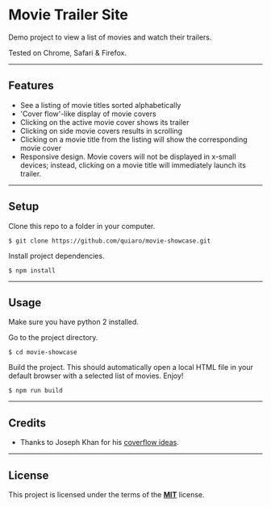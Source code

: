 Movie Trailer Site
=====================

Demo project to view a list of movies and watch their trailers.

Tested on Chrome, Safari & Firefox.

---

## Features
- See a listing of movie titles sorted alphabetically
- 'Cover flow'-like display of movie covers
- Clicking on the active movie cover shows its trailer
- Clicking on side movie covers results in scrolling
- Clicking on a movie title from the listing will show the corresponding movie cover
- Responsive design. Movie covers will not be displayed in x-small devices; instead, clicking on a movie title will immediately launch its trailer.

---

## Setup
Clone this repo to a folder in your computer.
```
$ git clone https://github.com/quiaro/movie-showcase.git
```

Install project dependencies.
```
$ npm install
```

---

## Usage
Make sure you have python 2 installed.

Go to the project directory.
```
$ cd movie-showcase
```

Build the project. This should automatically open a local HTML file in your default browser with a selected list of movies. Enjoy!
```
$ npm run build
```

---

## Credits

- Thanks to Joseph Khan for his [coverflow ideas](https://jbkflex.wordpress.com/2012/02/13/coverflow-animation-using-css3-3d-transformations-part1/).

---

## License

This project is licensed under the terms of the [**MIT**](https://opensource.org/licenses/MIT) license.
